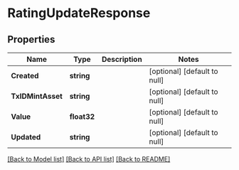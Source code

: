 # RatingUpdateResponse

## Properties
Name | Type | Description | Notes
------------ | ------------- | ------------- | -------------
**Created** | **string** |  | [optional] [default to null]
**TxIDMintAsset** | **string** |  | [optional] [default to null]
**Value** | **float32** |  | [optional] [default to null]
**Updated** | **string** |  | [optional] [default to null]

[[Back to Model list]](../README.md#documentation-for-models) [[Back to API list]](../README.md#documentation-for-api-endpoints) [[Back to README]](../README.md)


